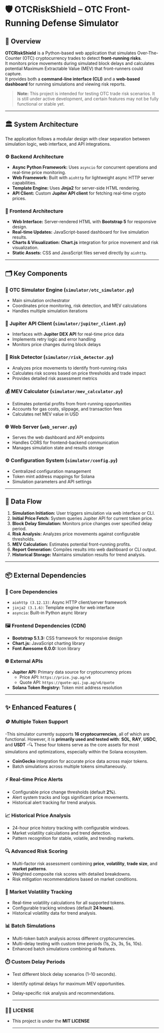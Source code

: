 # 🛡️ OTCRiskShield – OTC Front-Running Defense Simulator

## 📄 Overview

**OTCRiskShield** is a Python-based web application that simulates Over-The-Counter (OTC) cryptocurrency trades to detect **front-running risks**.  
It monitors price movements during simulated block delays and calculates potential Maximum Extractable Value (MEV) that front-runners could capture.  
It provides both a **command-line interface (CLI)** and a **web-based dashboard** for running simulations and viewing risk reports.

> **Note:** This project is intended for testing OTC trade risk scenarios. It is still under active development, and certain features may not be fully functional or stable yet.


---


## 🏛️ System Architecture

The application follows a modular design with clear separation between simulation logic, web interface, and API integrations.

### ⚙️ Backend Architecture
- **Async Python Framework:** Uses `asyncio` for concurrent operations and real-time price monitoring.
- **Web Framework:** Built with `aiohttp` for lightweight async HTTP server capabilities.
- **Template Engine:** Uses **Jinja2** for server-side HTML rendering.
- **API Client:** Custom **Jupiter API client** for fetching real-time crypto prices.

### 🎨 Frontend Architecture
- **Web Interface:** Server-rendered HTML with **Bootstrap 5** for responsive design.
- **Real-time Updates:** JavaScript-based dashboard for live simulation results.
- **Charts & Visualization:** **Chart.js** integration for price movement and risk visualization.
- **Static Assets:** CSS and JavaScript files served directly by `aiohttp`.

---

## 🗂️ Key Components

### 🧩 OTC Simulator Engine (`simulator/otc_simulator.py`)
- Main simulation orchestrator
- Coordinates price monitoring, risk detection, and MEV calculations
- Handles multiple simulation iterations

### 🔗 Jupiter API Client (`simulator/jupiter_client.py`)
- Interfaces with **Jupiter DEX API** for real-time price data
- Implements retry logic and error handling
- Monitors price changes during block delays

### 🚨 Risk Detector (`simulator/risk_detector.py`)
- Analyzes price movements to identify front-running risks
- Calculates risk scores based on price thresholds and trade impact
- Provides detailed risk assessment metrics

### 💰 MEV Calculator (`simulator/mev_calculator.py`)
- Estimates potential profits from front-running opportunities
- Accounts for gas costs, slippage, and transaction fees
- Calculates net MEV value in USD

### 🌐 Web Server (`web_server.py`)
- Serves the web dashboard and API endpoints
- Handles CORS for frontend-backend communication
- Manages simulation state and results storage

### ⚙️ Configuration System (`simulator/config.py`)
- Centralized configuration management
- Token mint address mappings for Solana
- Simulation parameters and API settings

---

## 🔄 Data Flow

1. **Simulation Initiation:** User triggers simulation via web interface or CLI.
2. **Initial Price Fetch:** System queries Jupiter API for current token price.
3. **Block Delay Simulation:** Monitors price changes over specified delay period.
4. **Risk Analysis:** Analyzes price movements against configurable thresholds.
5. **MEV Calculation:** Estimates potential front-running profits.
6. **Report Generation:** Compiles results into web dashboard or CLI output.
7. **Historical Storage:** Maintains simulation results for trend analysis.

---

## 📦 External Dependencies

### 🧰 Core Dependencies
- `aiohttp (3.12.13)`: Async HTTP client/server framework
- `jinja2 (3.1.6)`: Template engine for web interface
- `asyncio`: Built-in Python async library

### 🖼️ Frontend Dependencies (CDN)
- **Bootstrap 5.1.3:** CSS framework for responsive design
- **Chart.js:** JavaScript charting library
- **Font Awesome 6.0.0:** Icon library

### 🌐 External APIs
- **Jupiter API:** Primary data source for cryptocurrency prices  
  - Price API: `https://price.jup.ag/v6`
  - Quote API: `https://quote-api.jup.ag/v6/quote`
- **Solana Token Registry:** Token mint address resolution

---

## ✨ Enhanced Features (

### 🪙 Multiple Token Support
-This simulator currently supports **16 cryptocurrencies**, all of which are functional.  However, it is **primarily used and tested with**: **SOL**, **RAY**, **USDC**, and **USDT**
-🔍 These four tokens serve as the core assets for most simulations and optimizations, especially within the Solana ecosystem.
- **CoinGecko** integration for accurate price data across major tokens.
- Batch simulations across multiple tokens simultaneously.

### ⚡ Real-time Price Alerts
- Configurable price change thresholds (default **2%**).
- Alert system tracks and logs significant price movements.
- Historical alert tracking for trend analysis.

### 📈 Historical Price Analysis
- 24-hour price history tracking with configurable windows.
- Market volatility calculations and trend detection.
- Pattern recognition for stable, volatile, and trending markets.

### 🔍 Advanced Risk Scoring
- Multi-factor risk assessment combining **price**, **volatility**, **trade size**, and **market patterns**.
- Weighted composite risk scores with detailed breakdowns.
- Risk mitigation recommendations based on market conditions.

### 🌊 Market Volatility Tracking
- Real-time volatility calculations for all supported tokens.
- Configurable tracking windows (default **24 hours**).
- Historical volatility data for trend analysis.

### 📊 Batch Simulations
- Multi-token batch analysis across different cryptocurrencies.
- Multi-delay testing with custom time periods (1s, 2s, 3s, 5s, 10s).
- Enhanced batch simulations combining all features.

### ⏱️ Custom Delay Periods
- Test different block delay scenarios (1–10 seconds).
- Identify optimal delays for maximum MEV opportunities.
- Delay-specific risk analysis and recommendations.
  
  ---

 ### 🧾📜 LICENSE
   - This project is under the **MIT LICENSE**

      ---
